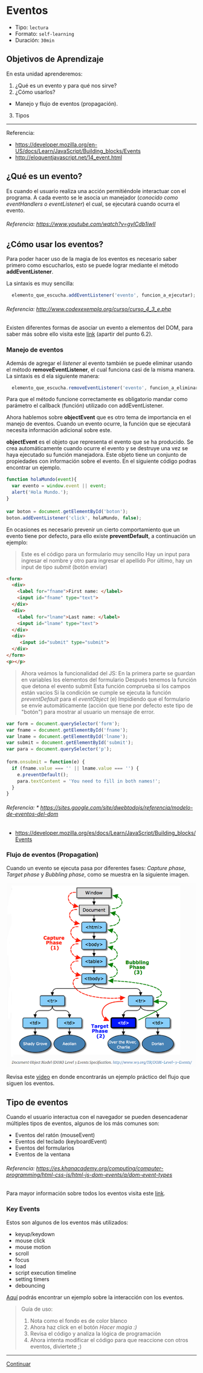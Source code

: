 # Eventos
- Tipo: `lectura`
- Formato: `self-learning`
- Duración: `30min`

## Objetivos de Aprendizaje

En esta unidad aprenderemos:
1. ¿Qué es un evento y para qué nos sirve?
2. ¿Cómo usarlos?
* Manejo y flujo de eventos (propagación).
3. Tipos

***

Referencia:
* https://developer.mozilla.org/en-US/docs/Learn/JavaScript/Building_blocks/Events
* http://eloquentjavascript.net/14_event.html

## ¿Qué es un evento?
Es cuando el usuario realiza una acción permitiéndole interactuar con el programa. A cada evento se le asocia un manejador (*conocido como eventHandlers o eventListener*) el cual, se ejecutará cuando ocurra el evento.

###### Referencia: https://www.youtube.com/watch?v=gyICdb1iwII

## ¿Cómo usar los eventos?

Para poder hacer uso de la magia de los eventos es necesario saber primero como escucharlos, esto se puede lograr mediante el método __addEventListener__.

La sintaxis es muy sencilla:
```javascript
  elemento_que_escucha.addEventListener('evento', funcion_a_ejecutar);
```
###### Referencia: http://www.codexexempla.org/curso/curso_4_3_e.php

Existen diferentes formas de asociar un evento a elementos del DOM, para saber más sobre ello visita este [link](http://librosweb.es/libro/javascript/capitulo_6/modelo_basico_de_eventos_2.html) (apartir del punto 6.2).

### Manejo de eventos

Además de agregar el *listener* al evento también se puede eliminar usando el método __removeEventListener__, el cual funciona casi de la misma manera. La sintaxis es d ela siguiente manera:

```javascript
  elemento_que_escucha.removeEventListener('evento', funcion_a_eliminar);
```
Para que el método funcione correctamente es obligatorio mandar como parámetro el callback (función) utilizado con addEventListener.

Ahora hablemos sobre __objectEvent__ que es otro tema de importancia en el manejo de eventos. Cuando un evento ocurre, la función que se ejecutará necesita información adicional sobre este.

 __objectEvent__ es el objeto que representa el evento que se ha producido. Se crea automáticamente cuando ocurre el evento y se destruye una vez se haya ejecutado su función manejadora. Este objeto tiene un conjunto de propiedades con información sobre el evento. En el siguiente código podras encontrar un ejemplo.

```javascript
function holaMundo(event){
  var evento = window.event || event;
  alert('Hola Mundo.');
}

var boton = document.getElementById('boton');
boton.addEventListener('click', holaMundo, false);
```
En ocasiones es necesario prevenir un cierto comportamiento que un evento tiene por defecto, para ello existe __preventDefault__, a continuación un ejemplo:

> Este es el código para un formulario muy sencillo
> Hay un input para ingresar el nombre y otro para ingresar el apellido
> Por último, hay un input de tipo *submit* (botón enviar)

```html
<form>
  <div>
    <label for="fname">First name: </label>
    <input id="fname" type="text">
  </div>
  <div>
    <label for="lname">Last name: </label>
    <input id="lname" type="text">
  </div>
  <div>
     <input id="submit" type="submit">
  </div>
</form>
<p></p>
```
> Ahora veámos la funcionalidad del JS:
> En la primera parte se guardan en variables los elementos del formulario
> Después tenemos la función que detona el evento submit
> Esta función comprueba si los campos están vacios
> Si la condición se cumple se ejecuta la función *preventDefault* para el *eventObject* (e)
> Impidiendo que el formulario se envíe automáticamente (acción que tiene por defecto este tipo de "botón") para mostrar al usuario un mensaje de error.

 ```javascript
 var form = document.querySelector('form');
 var fname = document.getElementById('fname');
 var lname = document.getElementById('lname');
 var submit = document.getElementById('submit');
 var para = document.querySelector('p');

 form.onsubmit = function(e) {
   if (fname.value === '' || lname.value === '') {
     e.preventDefault();
     para.textContent = 'You need to fill in both names!';
   }
 }
  ```
###### Referencia: * https://sites.google.com/site/dwebtodojs/referencia/modelo-de-eventos-del-dom
* https://developer.mozilla.org/es/docs/Learn/JavaScript/Building_blocks/Events


### Flujo de eventos (Propagation)
Cuando un evento se ejecuta pasa por diferentes fases: *Capture phase*, *Target phase* y *Bubbling phase*, como se muestra en la siguiente imagen.

![flow-event](DOM-event-flow.PNG)

Revisa este [video](https://youtu.be/lgkqf6hldEk?t=15m5s) en donde encontrarás un ejemplo práctico del flujo que siguen los eventos.

## Tipo de eventos
Cuando el usuario interactua con el navegador se pueden desencadenar múltiples tipos de eventos, algunos de los más comunes son:

* Eventos del ratón (mouseEvent)
* Eventos del teclado (keyboardEvent)
* Eventos del formularios
* Eventos de la ventana

###### Referencia: https://es.khanacademy.org/computing/computer-programming/html-css-js/html-js-dom-events/a/dom-event-types

Para mayor información sobre todos los eventos visita este [link](https://sites.google.com/site/dwebtodojs/referencia/modelo-de-eventos-del-dom).

### Key Events
Estos son algunos de los eventos más utilizados:

- keyup/keydown
- mouse click
- mouse motion
- scroll
- focus
- load
- script execution timeline
- setting timers
- debouncing


[Aquí](https://codepen.io/Inti_Developer/pen/EvGMKG) podrás encontrar un ejemplo sobre la interacción con los eventos.

> Guía de uso:
> 1. Nota como el fondo es de color blanco
> 2. Ahora haz click en el botón *Hacer magia :)*
> 3. Revisa el código y analiza la lógica de programación
> 4. Ahora intenta modificar el código para que reaccione con otros eventos, diviertete ;)

***

[Continuar]( )
